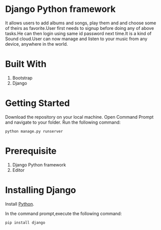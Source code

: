 # Django Python framework

It allows users to add albums and songs, play them and and choose some of theirs as favorite.User first needs to signup before doing any of above tasks.He can then login using same id password next time.It is a kind of Sound cloud.User can now manage and listen to your music from any device, anywhere in the world.

# Built With

1. Bootstrap
2. Django

# Getting Started

  Download the repository on your local machine. Open Command Prompt and navigate to your folder. Run the following command:
  
    python manage.py runserver

# Prerequisite

1. Django Python framework
2. Editor
      
# Installing Django

  Install [Python](https://python.org/downloads/).
  
  In the command prompt,execute the following command:
  
    pip install django
      
              
       
